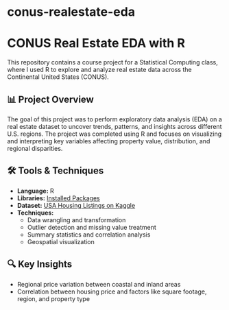 # conus-realestate-eda

# CONUS Real Estate EDA with R

This repository contains a course project for a Statistical Computing class, where I used R to explore and analyze real estate data across the Continental United States (CONUS).

## 📊 Project Overview

The goal of this project was to perform exploratory data analysis (EDA) on a real estate dataset to uncover trends, patterns, and insights across different U.S. regions. The project was completed using R and focuses on visualizing and interpreting key variables affecting property value, distribution, and regional disparities.

## 🛠 Tools & Techniques

- **Language:** R
- **Libraries:** [Installed Packages](https://github.com/GordonOboh/conus-realestate-eda/blob/master/installed_packages.csv)
- **Dataset:** [USA Housing Listings on Kaggle](https://www.kaggle.com/datasets/austinreese/usa-housing-listings)
- **Techniques:** 
  - Data wrangling and transformation
  - Outlier detection and missing value treatment
  - Summary statistics and correlation analysis
  - Geospatial visualization

## 🔍 Key Insights
- Regional price variation between coastal and inland areas
- Correlation between housing price and factors like square footage, region, and property type

